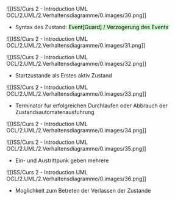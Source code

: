 
![[ISS/Curs 2 - Introduction UML OCL/2.UML/2.Verhaltensdiagramme/0.images/30.png]]


- Syntax des Zustand: <mark style="background: #BBFABBA6;">Event[Guard] / Verzogerung des Events</mark>


![[ISS/Curs 2 - Introduction UML OCL/2.UML/2.Verhaltensdiagramme/0.images/31.png]]


![[ISS/Curs 2 - Introduction UML OCL/2.UML/2.Verhaltensdiagramme/0.images/32.png]]

- Startzustande als Erstes aktiv Zustand


![[ISS/Curs 2 - Introduction UML OCL/2.UML/2.Verhaltensdiagramme/0.images/33.png]]

- Terminator fur erfolgreichen Durchlaufen oder Abbrauch der Zustandsautomatenausfuhrung


![[ISS/Curs 2 - Introduction UML OCL/2.UML/2.Verhaltensdiagramme/0.images/34.png]]

![[ISS/Curs 2 - Introduction UML OCL/2.UML/2.Verhaltensdiagramme/0.images/35.png]]

- Ein- und Austrittpunk geben mehrere


![[ISS/Curs 2 - Introduction UML OCL/2.UML/2.Verhaltensdiagramme/0.images/36.png]]

- Moglichkeit zum Betreten der Verlassen der Zustande